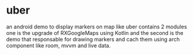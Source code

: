 # uber

an android demo to display markers on map like uber contains 2 modules one is the upgrade of RXGoogleMaps using Kotlin and the second is the demo that responsable for drawing markers and cach them using arch component like room, mvvm and live data. 
